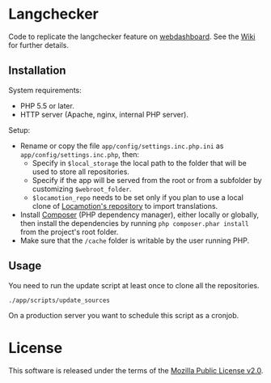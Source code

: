 # Langchecker
Code to replicate the langchecker feature on [webdashboard]. See the [Wiki] for further details.

## Installation
System requirements:
* PHP 5.5 or later.
* HTTP server (Apache, nginx, internal PHP server).

Setup:
* Rename or copy the file `app/config/settings.inc.php.ini` as `app/config/settings.inc.php`, then:
    * Specify in `$local_storage` the local path to the folder that will be used to store all repositories.
    * Specify if the app will be served from the root or from a subfolder by customizing `$webroot_folder`.
    * `$locamotion_repo` needs to be set only if you plan to use a local clone of [Locamotion's repository] to import translations.
* Install [Composer] (PHP dependency manager), either locally or globally, then install the dependencies by running `php composer.phar install` from the project's root folder.
* Make sure that the `/cache` folder is writable by the user running PHP.

## Usage
You need to run the update script at least once to clone all the repositories.
```
./app/scripts/update_sources
```

On a production server you want to schedule this script as a cronjob.

# License
This software is released under the terms of the [Mozilla Public License v2.0].

[Composer]: https://getcomposer.org/download/
[Locamotion's repository]: https://github.com/translate/mozilla-lang
[webdashboard]: https://github.com/mozilla-l10n/webdashboard
[Wiki]: https://github.com/mozilla-l10n/langchecker/wiki
[Mozilla Public License v2.0]: http://www.mozilla.org/MPL/2.0/
